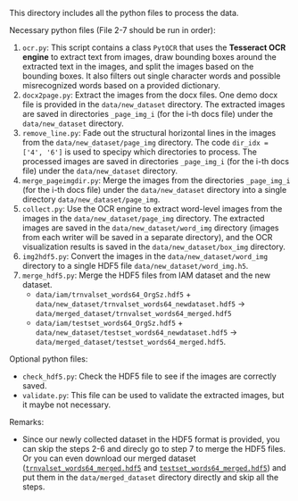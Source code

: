 This directory includes all the python files to process the data.

Necessary python files (File 2-7 should be run in order):
1. `ocr.py`: This script contains a class `PytOCR` that uses the **Tesseract OCR engine** to extract text from images, draw bounding boxes around the extracted text in the images, and split the images based on the bounding boxes. It also filters out single character words and possible misrecognized words based on a provided dictionary.
2. `docx2page.py`: Extract the images from the docx files. One demo docx file is provided in the `data/new_dataset` directory. The extracted images are saved in directories `_page_img_i` (for the i-th docs file) under the `data/new_dataset` directory.
3. `remove_line.py`: Fade out the structural horizontal lines in the images from the `data/new_dataset/page_img` directory. The code `dir_idx = ['4', '6']` is used to specipy which directories to process. The processed images are saved in directories `_page_img_i` (for the i-th docs file) under the `data/new_dataset` directory.
4. `merge_pageimgdir.py`: Merge the images from the directories `_page_img_i` (for the i-th docs file) under the `data/new_dataset` directory into a single directory `data/new_dataset/page_img`.
5. `collect.py`: Use the OCR engine to extract word-level images from the images in the `data/new_dataset/page_img` directory. The extracted images are saved in the `data/new_dataset/word_img` directory (images from each writer will be saved in a separate directory), and the OCR visualization results is saved in the `data/new_dataset/box_img` directory.
6. `img2hdf5.py`: Convert the images in the `data/new_dataset/word_img` directory to a single HDF5 file `data/new_dataset/word_img.h5`.
7. `merge_hdf5.py`: Merge the HDF5 files from IAM dataset and the new dataset.
   - `data/iam/trnvalset_words64_OrgSz.hdf5` + `data/new_dataset/trnvalset_words64_newdataset.hdf5` -> `data/merged_dataset/trnvalset_words64_merged.hdf5`
   - `data/iam/testset_words64_OrgSz.hdf5` + `data/new_dataset/testset_words64_newdataset.hdf5` -> `data/merged_dataset/testset_words64_merged.hdf5`.

Optional python files:
- `check_hdf5.py`: Check the HDF5 file to see if the images are correctly saved.
- `validate.py`: This file can be used to validate the extracted images, but it maybe not necessary.

Remarks:
- Since our newly collected dataset in the HDF5 format is provided, you can skip the steps 2-6 and direcly go to step 7 to merge the HDF5 files. Or you can even download our merged dataset ([`trnvalset_words64_merged.hdf5`](https://huggingface.co/datasets/dearsikadeer/OCRWordImages/blob/2aff07a976df4cc0097136b5f38ed7b0ad4e087f/trnvalset_words64_merged.hdf5) and [`testset_words64_merged.hdf5`](https://huggingface.co/datasets/dearsikadeer/OCRWordImages/blob/2aff07a976df4cc0097136b5f38ed7b0ad4e087f/testset_words64_merged.hdf5)) and put them in the `data/merged_dataset` directory directly and skip all the steps.
